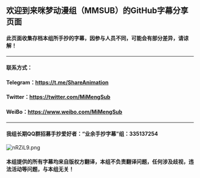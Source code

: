 ## 欢迎到来咪梦动漫组（MMSUB）的GitHub字幕分享页面


#### 此页面收集存档本组所手抄的字幕，因参与人员不同，可能会有部分差异，请谅解！

---

#### 联系方式：

#### Telegram：https://t.me/ShareAnimation

#### Twitter：https://twitter.com/MiMengSub

#### WeiBo：https://www.weibo.com/MiMengSub

---

#### 我组长期QQ群招募手抄爱好者：“业余手抄字幕”组：335137254

![nRZiL9.png](https://s2.ax1x.com/2019/09/16/nRZiL9.png)

#### 本组提供的所有字幕均来自版权方翻译，本组不负责翻译问题，任何涉及歧视，违法活动等问题，与本组无关！
